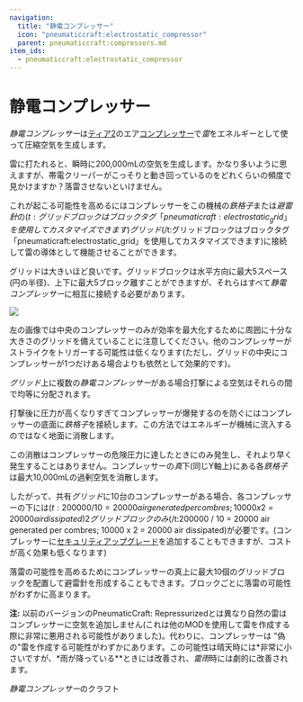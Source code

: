 ```yaml
---
navigation:
  title: "静電コンプレッサー"
  icon: "pneumaticcraft:electrostatic_compressor"
  parent: pneumaticcraft:compressors.md
item_ids:
  - pneumaticcraft:electrostatic_compressor
---
```


# 静電コンプレッサー

*静電コンプレッサー*は[ティア2](../pressure_tiers.md)のエア[コンプレッサー](../pressure.md)で*雷*をエネルギーとして使って圧縮空気を生成します。

雷に打たれると、瞬時に200,000mLの空気を生成します。かなり多いように思えますが、帯電クリーパーがこっそりと動き回っているのをどれくらいの頻度で見かけますか？落雷させないといけません。

これが起こる可能性を高めるにはコンプレッサーをこの機械の*鉄格子*または*避雷針*の<Color hex="#880">$(t:グリッドブロックはブロックタグ「pneumaticraft:electrostatic_grid」を使用してカスタマイズできます)グリッド$(/t:グリッドブロックはブロックタグ「pneumaticraft:electrostatic_grid」を使用してカスタマイズできます)</Color>に接続して雷の導体として機能させることができます。

グリッドは大きいほど良いです。グリッドブロックは水平方向に最大5スペース(円の半径)、上下に最大5ブロック離すことができますが、それらはすべて*静電コンプレッサー*に相互に接続する必要があります。



![](electrostatic_compressor.png)

左の画像では中央のコンプレッサーのみが効率を最大化するために周囲に十分な大きさのグリッドを備えていることに注意してください。他のコンプレッサーがストライクをトリガーする可能性は低くなります(ただし、グリッドの中央にコンプレッサーが1つだけある場合よりも依然として効果的です)。

*グリッド*上に複数の*静電コンプレッサー*がある場合打撃による空気はそれらの間で均等に分配されます。

打撃後に圧力が高くなりすぎてコンプレッサーが爆発するのを防ぐにはコンプレッサーの底面に*鉄格子*を接続します。この方法ではエネルギーが機械に流入するのではなく地面に消散します。

この消散はコンプレッサーの危険圧力に達したときにのみ発生し、それより早く発生することはありません。コンプレッサーの*真*下(同じY軸上)にある各*鉄格子*は最大10,000mLの過剰空気を消散します。

したがって、共有*グリッド*に10台のコンプレッサーがある場合、各コンプレッサーの下には<Color hex="#880">$(t:200000 / 10 = 20000 air generated per combres; 10000 x 2 = 20000 air dissipated)2グリッドブロックのみ$(/t:200000 / 10 = 20000 air generated per combres; 10000 x 2 = 20000 air dissipated)</Color>が必要です。(コンプレッサーに[セキュリティアップグレード](../upgrades.md#security)を追加することもできますが、コストが高く効果も低くなります)

落雷の可能性を高めるためにコンプレッサーの真上に最大10個のグリッドブロックを配置して避雷針を形成することもできます。ブロックごとに落雷の可能性がわずかに高まります。

**注:** 以前のバージョンの<Color hex="#228">PneumaticCraft: Repressurized</Color>とは異なり自然の雷はコンプレッサーに空気を追加しません(これは他のMODを使用して雷を作成する際に非常に悪用される可能性がありました)。代わりに、コンプレッサーは "偽の"雷を作成する可能性がわずかにあります。この可能性は晴天時には*非常に小さいですが、*雨が降っている**ときには改善され、*雷雨*時には劇的に改善されます。

*静電コンプレッサー*のクラフト

<Recipe id="pneumaticcraft:electrostatic_compressor" />

